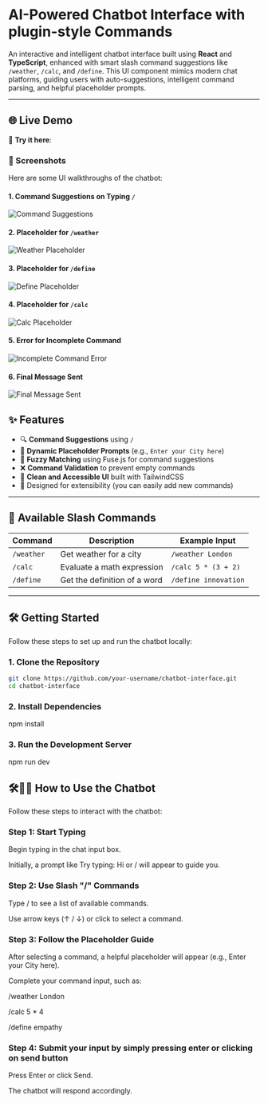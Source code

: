 # AI-Powered Chatbot Interface with plugin-style Commands

An interactive and intelligent chatbot interface built using **React** and **TypeScript**, enhanced with smart slash command suggestions like `/weather`, `/calc`, and `/define`. This UI component mimics modern chat platforms, guiding users with auto-suggestions, intelligent command parsing, and helpful placeholder prompts.

---

## 🌐 Live Demo

🔗 **Try it here**:

### 📸 Screenshots

Here are some UI walkthroughs of the chatbot:

#### 1. Command Suggestions on Typing `/`

![Command Suggestions](src/images/img1.png)

#### 2. Placeholder for `/weather`

![Weather Placeholder](src/images/img2.png)

#### 3. Placeholder for `/define`

![Define Placeholder](src/images/img3.png)

#### 4. Placeholder for `/calc`

![Calc Placeholder](src/images/img4.png)

#### 5. Error for Incomplete Command

![Incomplete Command Error](src/images/img5.png)

#### 6. Final Message Sent

![Final Message Sent](src/images/img6.png)

## ✨ Features

- 🔍 **Command Suggestions** using `/`
- 💬 **Dynamic Placeholder Prompts** (e.g., `Enter your City here`)
- 🧠 **Fuzzy Matching** using Fuse.js for command suggestions
- ❌ **Command Validation** to prevent empty commands
- 🚀 **Clean and Accessible UI** built with TailwindCSS
- 🎯 Designed for extensibility (you can easily add new commands)

---

## 🚦 Available Slash Commands

| Command    | Description                  | Example Input        |
| ---------- | ---------------------------- | -------------------- |
| `/weather` | Get weather for a city       | `/weather London`    |
| `/calc`    | Evaluate a math expression   | `/calc 5 * (3 + 2)`  |
| `/define`  | Get the definition of a word | `/define innovation` |

---

## 🛠️ Getting Started

Follow these steps to set up and run the chatbot locally:

### 1. Clone the Repository

```bash
git clone https://github.com/your-username/chatbot-interface.git
cd chatbot-interface
```

### 2. Install Dependencies

npm install

### 3. Run the Development Server

npm run dev

## 🛠️🧑‍💻 How to Use the Chatbot

Follow these steps to interact with the chatbot:

### Step 1: Start Typing

Begin typing in the chat input box.

Initially, a prompt like Try typing: Hi or / will appear to guide you.

### Step 2: Use Slash "/" Commands

Type / to see a list of available commands.

Use arrow keys (↑ / ↓) or click to select a command.

### Step 3: Follow the Placeholder Guide

After selecting a command, a helpful placeholder will appear (e.g., Enter your City here).

Complete your command input, such as:

/weather London

/calc 5 \* 4

/define empathy

### Step 4: Submit your input by simply pressing enter or clicking on send button

Press Enter or click Send.

The chatbot will respond accordingly.
